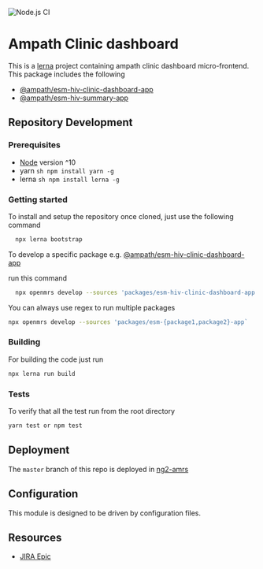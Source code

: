 ![Node.js CI](https://github.com/ampath/ampath-esm-clinic-dashboard/workflows/Node.js%20CI/badge.svg)
# Ampath Clinic dashboard

This is a [lerna](https://lerna.js.org) project containing ampath clinic dashboard micro-frontend.
This package includes the following

  - [@ampath/esm-hiv-clinic-dashboard-app](packages/esm-hiv-clinic-dashboard-app)
  - [@ampath/esm-hiv-summary-app](packages/esm-hiv-summary-app)

## Repository Development

### Prerequisites

- [Node](https://nodejs.org/downloads) version ^10
- yarn ```sh npm install yarn -g ```
- lerna  ```sh npm install lerna -g ```

### Getting started


To install and setup the repository once cloned, just use the following command

```sh
  npx lerna bootstrap
```

To develop a specific package e.g. [@ampath/esm-hiv-clinic-dashboard-app](packages/esm-hiv-clinic-dashboard-app)

run this command

```sh
  npx openmrs develop --sources 'packages/esm-hiv-clinic-dashboard-app'
```

You can always use regex to run multiple packages 

```sh
npx openmrs develop --sources 'packages/esm-{package1,package2}-app`
```

### Building

For building the code just run

```sh 
npx lerna run build
```

### Tests

To verify that all the test run from the root directory

```sh
yarn test or npm test
```

## Deployment

The `master` branch of this repo is deployed in [ng2-amrs](https://github.com/AMPATH/ng2-amrs)

## Configuration

This module is designed to be driven by configuration files.

## Resources

- [JIRA Epic](https://jira.ampath.or.ke/)
